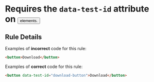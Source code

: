 # Requires the `data-test-id` attribute on <button> elements.

## Rule Details

Examples of **incorrect** code for this rule:

```html
<button>Download</button>
```

Examples of **correct** code for this rule:

```html
<button data-test-id="download-button">Download</button>
```

